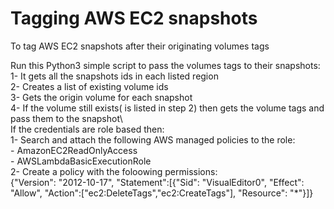 # Tagging AWS EC2 snapshots
To tag AWS EC2 snapshots after their originating volumes tags

Run this Python3 simple script to pass the volumes tags to their snapshots:\
 1- It gets all the snapshots ids in each listed region\
 2- Creates a list of existing volume ids\
 3- Gets the origin volume for each snapshot\
 4- If the volume still exists( is listed in step 2) then gets the volume tags and pass them to the snapshot\\
\
If the credentials are role based then:\
 1- Search and attach the following AWS managed policies to the role:\
     - AmazonEC2ReadOnlyAccess\
     - AWSLambdaBasicExecutionRole\
 2- Create a policy with the foloowing permissions:\
     {"Version": "2012-10-17", "Statement":[{"Sid": "VisualEditor0", "Effect": "Allow", "Action":["ec2:DeleteTags","ec2:CreateTags"], "Resource": "*"}]}
